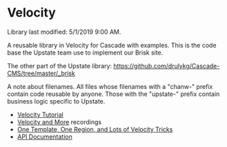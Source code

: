 # Velocity

Library last modified: 5/1/2019 9:00 AM.

A reusable library in Velocity for Cascade with examples. This is the code base the Upstate team use to implement our Brisk site.

The other part of the Upstate library: https://github.com/drulykg/Cascade-CMS/tree/master/_brisk

A note about filenames. All files whose filenames with a "chanw-" prefix contain code reusable by anyone. Those with the "upstate-" prefix contain business logic specific to Upstate.

<ul>
<li>
<a href="http://www.upstate.edu/formats/velocity/courses/index.php">Velocity Tutorial</a></li>
<li><a href="https://www.youtube.com/playlist?list=PL5FL7lAbKiG-AYX35qK8y0FN7RgJl9ISD">Velocity and More</a> recordings</li>
<li><a href="https://www.youtube.com/playlist?list=PLiPcpR6GRx5dN3Z5-tAAMLgFX59Njkv6f">One Template, One Region, and Lots of Velocity Tricks</a></li>
<li><a href="http://www.upstate.edu/formats/velocity/api-documentation/index.php">API Documentation</a></li>
</ul>